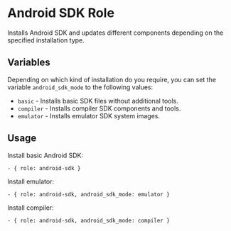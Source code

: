 # Android SDK Role

Installs Android SDK and updates different components depending on the
specified installation type.

## Variables

Depending on which kind of installation do you require, you can set the
variable ``android_sdk_mode`` to the following values:

* ``basic`` - Installs basic SDK files without additional tools.
* ``compiler`` - Installs compiler SDK components and tools.
* ``emulator`` - Installs emulator SDK system images.

## Usage

Install basic Android SDK:

    - { role: android-sdk }

Install emulator:

    - { role: android-sdk, android_sdk_mode: emulator }

Install compiler:

    - { role: android-sdk, android_sdk_mode: compiler }

